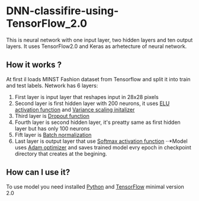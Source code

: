 # DNN-classifire-using-TensorFlow_2.0
This is neural network with one input layer, two hidden layers and ten output layers. It uses TensorFlow2.0 and Keras as arhetecture of neural network.
## How it works ?

At first il loads MINST Fashion dataset from Tensorflow and split it into train and test labels. Network has 6 layers:
1. First layer is input layer that reshapes input in 28x28 pixels
2. Second layer is first hidden layer with 200 neurons, it uses [ELU activation function](https://sefiks.com/2018/01/02/elu-as-a-neural-networks-activation-function/) and [Variance scaling initalizer](https://medium.com/@prateekvishnu/xavier-and-he-normal-he-et-al-initialization-8e3d7a087528)
3. Third layer is [Dropout function](https://medium.com/@amarbudhiraja/https-medium-com-amarbudhiraja-learning-less-to-learn-better-dropout-in-deep-machine-learning-74334da4bfc5)
4. Fourth layer is second hidden layer, it's preatty same as first hidden layer but has only 100 neurons
5. Fift layer is [Batch normalization](https://towardsdatascience.com/batch-normalization-in-neural-networks-1ac91516821c)
6. Last layer is output layer that use [Softmax activation function](https://medium.com/data-science-bootcamp/understand-the-softmax-function-in-minutes-f3a59641e86d) 
⋅⋅*Model uses [Adam optimizer](https://towardsdatascience.com/adam-latest-trends-in-deep-learning-optimization-6be9a291375c) and saves trained model evry epoch in checkpoint directory that creates at the begining.

## How can I use it?

To use model you need installed [Python](https://www.python.org/downloads/) and [TensorFlow](https://www.tensorflow.org/install) minimal version 2.0
